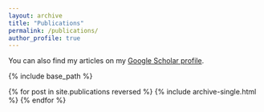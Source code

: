 ```yaml
---
layout: archive
title: "Publications"
permalink: /publications/
author_profile: true
---
```


You can also find my articles on my [Google Scholar profile](https://scholar.google.com/citations?user=qhaLpw8AAAAJ&hl=en&oi=sra).

{% include base_path %}

{% for post in site.publications reversed %}
  {% include archive-single.html %}
{% endfor %}
 